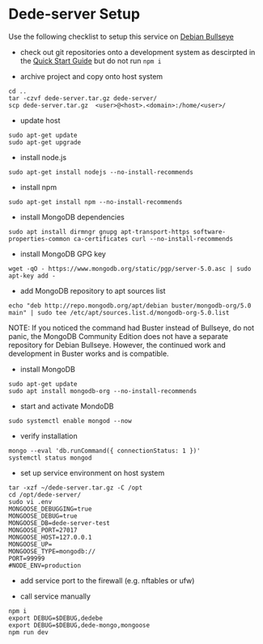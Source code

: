 # Dede-server Setup

Use the following checklist to setup this service on
[Debian Bullseye](https://www.debian.org/releases/bullseye/)

* check out git repositories onto a development system as descirpted in the [Quick Start Guide](../README.md#Quick-Start-Guide) but do not run ```npm i```

* archive project and copy onto host system
```
cd ..
tar -czvf dede-server.tar.gz dede-server/
scp dede-server.tar.gz  <user>@<host>.<domain>:/home/<user>/
```

* update host
```
sudo apt-get update
sudo apt-get upgrade
```

* install node.js
```
sudo apt-get install nodejs --no-install-recommends
```

* install npm
```
sudo apt-get install npm --no-install-recommends
```

* install MongoDB dependencies
```
sudo apt install dirmngr gnupg apt-transport-https software-properties-common ca-certificates curl --no-install-recommends
```

* install MongoDB GPG key
```
wget -qO - https://www.mongodb.org/static/pgp/server-5.0.asc | sudo apt-key add -
```

* add MongoDB repository to apt sources list
```
echo "deb http://repo.mongodb.org/apt/debian buster/mongodb-org/5.0 main" | sudo tee /etc/apt/sources.list.d/mongodb-org-5.0.list
```
NOTE: If you noticed the command had Buster instead of Bullseye, do not panic, the MongoDB Community Edition does not have a separate repository for Debian Bullseye. However, the continued work and development in Buster works and is compatible.

* install MongoDB
```
sudo apt-get update
sudo apt install mongodb-org --no-install-recommends
```

* start and activate MondoDB
```
sudo systemctl enable mongod --now
```

* verify installation
```
mongo --eval 'db.runCommand({ connectionStatus: 1 })'
systemctl status mongod
```

* set up service environment on host system
```
tar -xzf ~/dede-server.tar.gz -C /opt
cd /opt/dede-server/
sudo vi .env
MONGOOSE_DEBUGGING=true
MONGOOSE_DEBUG=true
MONGOOSE_DB=dede-server-test
MONGOOSE_PORT=27017
MONGOOSE_HOST=127.0.0.1
MONGOOSE_UP=
MONGOOSE_TYPE=mongodb://
PORT=99999
#NODE_ENV=production
```

* add service port to the firewall (e.g. nftables or ufw)

* call service manually
```
npm i
export DEBUG=$DEBUG,dedebe
export DEBUG=$DEBUG,dede-mongo,mongoose
npm run dev
```
